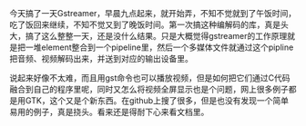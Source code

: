 今天搞了一天Gstreamer，早晨九点起来，就开始弄，不知不觉就到了午饭时间，吃了饭回来继续，不知不觉又到了晚饭时间。第一次搞这种编解码的库，真是头大，搞了这么整整一天，还是没什么结果。只是大概觉得gstreamer的工作原理就是把一堆element整合到一个pipeline里，然后一个多媒体文件就通过这个pipline把音频、视频解码出来，并送到对应的输出设备里。

说起来好像不太难，而且用gst命令也可以播放视频，但是如何把它们通过C代码融合到自己的程序里呢，同时又怎么将视频全屏显示也是个问题，网上很多例子都是用GTK，这个又是个新东西。在github上搜了很多，但是也没有发现一个简单易用的例子，真是挠头。看来还是得耐下心来看文档里。